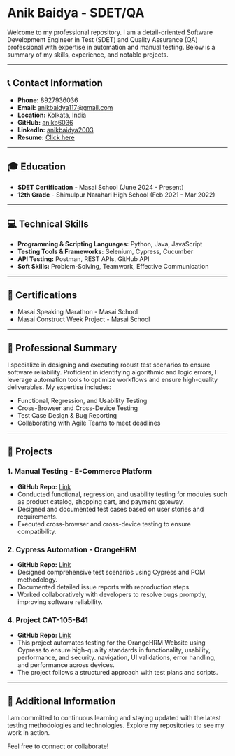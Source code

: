# Anik Baidya - SDET/QA

Welcome to my professional repository. I am a detail-oriented Software Development Engineer in Test (SDET) and Quality Assurance (QA) professional with expertise in automation and manual testing. Below is a summary of my skills, experience, and notable projects.

---

## 📞 Contact Information

- **Phone:** 8927936036
- **Email:** [anikbaidya117@gmail.com](mailto:anikbaidya117@gmail.com)
- **Location:** Kolkata, India
- **GitHub:** [anikb6036](https://github.com/anikb6036)
- **LinkedIn:** [anikbaidya2003](https://www.linkedin.com/in/anikbaidya2003)
- **Resume:** [Click here](https://resume-builder-test-new.masaischool.com/resume/public?resumeId=6791f89a565a02c8ebebaaa5)
---

## 🎓 Education

- **SDET Certification** - Masai School (June 2024 - Present)
- **12th Grade** - Shimulpur Narahari High School (Feb 2021 - Mar 2022)

---

## 💻 Technical Skills

- **Programming & Scripting Languages:** Python, Java, JavaScript
- **Testing Tools & Frameworks:** Selenium, Cypress, Cucumber
- **API Testing:** Postman, REST APIs, GitHub API
- **Soft Skills:** Problem-Solving, Teamwork, Effective Communication

---

## 🏅 Certifications

- Masai Speaking Marathon - Masai School
- Masai Construct Week Project - Masai School

---

## 🌟 Professional Summary

I specialize in designing and executing robust test scenarios to ensure software reliability. Proficient in identifying algorithmic and logic errors, I leverage automation tools to optimize workflows and ensure high-quality deliverables. My expertise includes:

- Functional, Regression, and Usability Testing
- Cross-Browser and Cross-Device Testing
- Test Case Design & Bug Reporting
- Collaborating with Agile Teams to meet deadlines

---

## 🚀 Projects

### 1. **Manual Testing - E-Commerce Platform**
- **GitHub Repo:** [Link](https://github.com/anikb6036)
- Conducted functional, regression, and usability testing for modules such as product catalog, shopping cart, and payment gateway.
- Designed and documented test cases based on user stories and requirements.
- Executed cross-browser and cross-device testing to ensure compatibility.

### 2. **Cypress Automation - OrangeHRM**
- **GitHub Repo:** [Link](https://github.com/anikb6036/project-CAT-105-B41.git)
- Designed comprehensive test scenarios using Cypress and POM methodology.
- Documented detailed issue reports with reproduction steps.
- Worked collaboratively with developers to resolve bugs promptly, improving software reliability.

### 4. **Project CAT-105-B41**
- **GitHub Repo:** [Link](https://github.com/anikb6036/project-CAT-105-B41.git)
- This project automates testing for the OrangeHRM Website using Cypress to ensure high-quality standards in functionality, usability, performance, and security. navigation, UI validations, error handling, and performance across devices.
- The project follows a structured approach with test plans and scripts.
---

## 📖 Additional Information

I am committed to continuous learning and staying updated with the latest testing methodologies and technologies. Explore my repositories to see my work in action.

Feel free to connect or collaborate!
